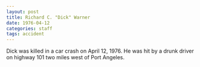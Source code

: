 ```yaml
---
layout: post
title: Richard C. "Dick" Warner
date: 1976-04-12
categories: staff
tags: accident
---
```

Dick was killed in a car crash on April 12, 1976. He was hit by a drunk driver on highway 101 two miles west of Port Angeles.

